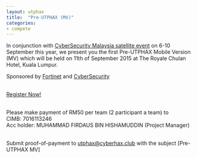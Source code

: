 ```yaml
---
layout: utphax
title:  "Pre-UTPHAX (MV)"
categories:
- compete
---
```


<html>
<p>In conjunction with <a href="http://www.csm-ace.my/satellite.html">CyberSecurity Malaysia satellite event</a> on 6-10 September this year, we present you the first Pre-UTPHAX Mobile Version (MV) which will be held on 11th of September 2015 at The Royale Chulan Hotel, Kuala Lumpur.</p>

<p>Sponsored by <a href="http://www.fortinet.com/">Fortinet</a> and <a href="http://www.cybersecurity.my/">CyberSecurity</a></p>

<p><br/><a href="https://goo.gl/forms/XleZgkJf0g" class="btn btn-theme">Register Now!</a></p>

<p><br/>Please make payment of RM50  per team (2 participant a team) to<br/>
CIMB: 7016113246<br/>
Acc holder: MUHAMMAD FIRDAUS BIN HISHAMUDDIN (Project Manager)<br/><br/>

Submit proof-of-payment to utphax@cyberhax.club with the subject [Pre-UTPHAX MV]</p>

</html>
